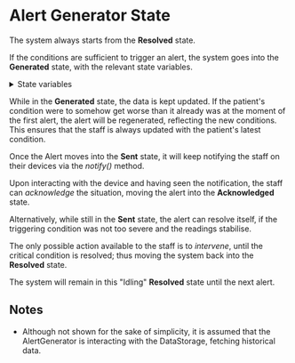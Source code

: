 # Alert Generator State

The system always starts from the **Resolved** state.

If the conditions are sufficient to trigger an alert, the system goes into the **Generated** state,
with the relevant state variables.

<details>
<summary>State variables</summary>

```
patientId - id of the patient for which the alert was triggered
condition - the condition that triggerred the alert (subject to change, if regenerated)
timestamp - time at which the alert was triggered (subject to change, if regenerated)
```

</details>


While in the **Generated** state, the data is kept updated. If the patient's condition
were to somehow get worse than it already was at the moment of the first alert, the alert
will be regenerated, reflecting the new conditions. This ensures that the staff is always updated
with the patient's latest condition.

Once the Alert moves into the **Sent** state, it will keep notifying the staff on their devices
via the *notify()* method.


Upon interacting with the device and having seen the notification, the staff can *acknowledge*
the situation, moving the alert into the **Acknowledged** state.

Alternatively, while still in the **Sent** state, the alert can resolve itself,
if the triggering condition was not too severe
and the readings stabilise.

The only possible action available to the staff is to *intervene*, until the critical condition
is resolved; thus moving the system back into the **Resolved** state.

The system will remain in this "Idling" **Resolved** state until the next alert. 

## Notes

- Although not shown for the sake of simplicity, it is assumed that the AlertGenerator
is interacting with the DataStorage, fetching historical data.
 
 